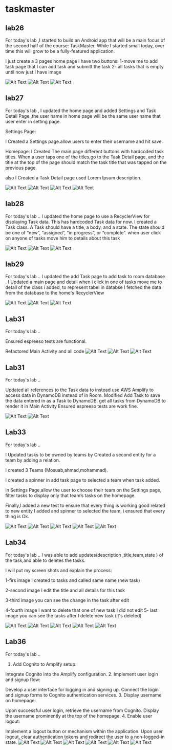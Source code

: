 # taskmaster

## lab26

For today's lab ,I started to build an Android app that will be a main focus of the second half of the course: 
TaskMaster. While I started small today, over time this will grow to be a fully-featured application.

I just create a 3 pages home page i have two buttons:
1-move me to add task page that I can add task and submitt the task
2- all tasks that is empty until now just I have image

![Alt Text](screenshot/lab26/home.PNG)
![Alt Text](screenshot/lab26/addtask.PNG)
![Alt Text](screenshot/lab26/allTask.PNG)

## lab27

For today's lab , I updated the home page and added Settings and Task Detail Page ,the user name in home page will be the same user name that user enter in setting page.

Settings Page:

I Created a Settings page.allow users to enter their username and hit save.

Homepage:
I Created The main page different buttons with hardcoded task titles. When a user taps one of the titles,go to the Task Detail page, and the title at the top of the page should match the task title that was tapped on the previous page.

also I Created a Task Detail page used Lorem Ipsum description.

![Alt Text](screenshot/lab27/task1.PNG)
![Alt Text](screenshot/lab27/task2.PNG)
![Alt Text](screenshot/lab27/task3.PNG)
![Alt Text](screenshot/lab27/task4.PNG)

## lab28

For today's lab ..
I updated the home page to use a RecyclerView for displaying Task data. This has hardcoded Task data for now.
I created a Task class. A Task should have a title, a body, and a state. The state should be one of “new”, “assigned”, “in progress”, or “complete”.
when user click on anyone of tasks move him to details about this task 

![Alt Text](screenshot/lab28/lab281.PNG)
![Alt Text](screenshot/lab28/lab282.PNG)
![Alt Text](screenshot/lab28/lab283.PNG)


## lab29

For today's lab ..
I updated the add Task page to add task to room database .
I Updated a main page and detail when i click in one of tasks move me to detail of the class i added, to represent tabel in databse
I fetched the data from the database to the home's RecyclerView

![Alt Text](screenshot/lab29/lab291.PNG)
![Alt Text](screenshot/lab29/java292.PNG)
![Alt Text](screenshot/lab29/lab293.PNG)

## Lab31
For today's lab ..

Ensured espreeso tests are functional.

Refactored Main Activity and all code
![Alt Text](screenshot/lab31/sc1.PNG)
![Alt Text](screenshot/lab31/sc2.PNG)
![Alt Text](screenshot/lab31/sc3.PNG)

## Lab31
For today's lab ..

Updated all references to the Task data to instead use AWS Amplify to access data in DynamoDB instead of in Room.
Modified Add Task to save the data entered in as a Task to DynamoDB.
get all tasks from DynamoDB to render it in Main Activity
Ensured espreeso tests are work fine.

![Alt Text](screenshot/lab32/sc32.PNG)
![Alt Text](screenshot/lab32/sc322.PNG)

## Lab33
For today's lab ..

I Updated tasks to be owned by teams by Created a second entity for a team by adding a relation.

I created 3 Teams (Mosuab,ahmad,mohammad).

I created a spinner in add task page to selected a team when task added.

in Settings Page,allow the user to choose their team on the Settings page,
filter tasks  to display only that team’s tasks on the homepage.

Finally,I added a new test to ensure that every thing is working good related to new entity I added and spinner to selected the team, i ensured that every thing is Ok.

![Alt Text](screenshot/lab33/lab331.PNG)
![Alt Text](screenshot/lab33/lab332.PNG)
![Alt Text](screenshot/lab33/lab333.PNG)
![Alt Text](screenshot/lab33/lab334.PNG)
![Alt Text](screenshot/lab33/lab335.PNG)

## Lab34
For today's lab ..
I was able to add updates(description ,title,team,state ) of the task,and able to  deletes the tasks.

I will put my screen shots and explain the process:

1-firs image I created to tasks and called same name (new task)

2-second image I edit the title and all details for this task

3-third image you can see the change in the task after edit

4-fourth image I want to delete that one of new task I did not edit
5- last image  you can see the tasks after I delete new task (it's deleted)


![Alt Text](screenshot/lab34/lab341.PNG)
![Alt Text](screenshot/lab34/lab342.PNG)
![Alt Text](screenshot/lab34/lab343.PNG)
![Alt Text](screenshot/lab34/lab344.PNG)
![Alt Text](screenshot/lab34/lab345.PNG)

## Lab36
For today's lab ..

1. Add Cognito to Amplify setup:

Integrate Cognito into the Amplify configuration.
2. Implement user login and signup flow:

Develop a user interface for logging in and signing up.
Connect the login and signup forms to Cognito authentication services.
3. Display username on homepage:

Upon successful user login, retrieve the username from Cognito.
Display the username prominently at the top of the homepage.
4. Enable user logout:

Implement a logout button or mechanism within the application.
Upon user logout, clear authentication tokens and redirect the user to a non-logged-in state.
![Alt Text](screenshot/lab36/lab361.PNG)
![Alt Text](screenshot/lab36/lab362.PNG)
![Alt Text](screenshot/lab36/lab363.PNG)
![Alt Text](screenshot/lab36/lab364.PNG)
![Alt Text](screenshot/lab36/lab365.PNG)
![Alt Text](screenshot/lab36/lab366.PNG)



